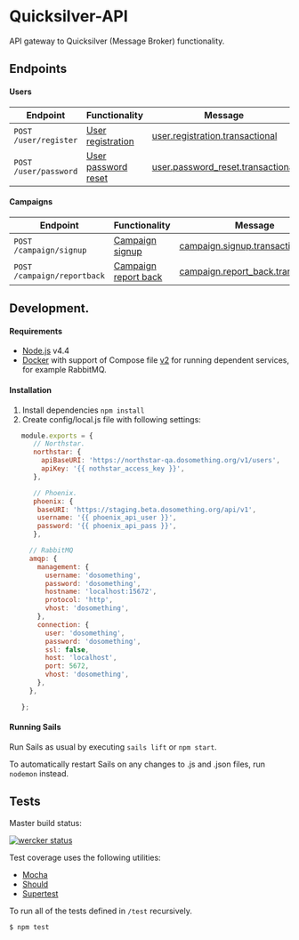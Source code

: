 # Quicksilver-API
API gateway to Quicksilver (Message Broker) functionality.

## Endpoints

#### Users

| Endpoint               | Functionality                                                              | Message                                                                                            |
| ---------------------- | -------------------------------------------------------------------------- | -------------------------------------------------------------------------------------------------- |
| `POST /user/register`  | [User registration](documentation/endpoints/user.md#user-registration)     | [user.registration.transactional](documentation/messages/user.registration.transactional.md)       |
| `POST /user/password`  | [User password reset](documentation/endpoints/user.md#user-password-reset) | [user.password_reset.transactional](documentation/messages/user.password_reset.transactional.md)   |


#### Campaigns

| Endpoint                    | Functionality                                                                    | Message                                                                                       |
| --------------------------- | -------------------------------------------------------------------------------- | --------------------------------------------------------------------------------------------- |
| `POST /campaign/signup`     | [Campaign signup](documentation/endpoints/campaign.md#campaign-signup)           | [campaign.signup.transactional](documentation/messages/campaign.signup.transactional.md)      |
| `POST /campaign/reportback` | [Campaign report back](documentation/endpoints/campaign.md#campaign-report-back) | [campaign.report_back.transactional](documentation/messages/campaign.signup.transactional.md) |

## Development.
#### Requirements
- [Node.js](https://nodejs.org/en/download/) v4.4
- [Docker](https://www.docker.com/products/overview) with support
  of Compose file [v2](https://docs.docker.com/compose/compose-file/#/versioning)
  for running dependent services, for example RabbitMQ.

#### Installation
1. Install dependencies `npm install`
2. Create config/local.js file with following settings:
   
```js
   module.exports = {
      // Northstar.
      northstar: {
        apiBaseURI: 'https://northstar-qa.dosomething.org/v1/users',
        apiKey: '{{ nothstar_access_key }}',
      },

      // Phoenix.
      phoenix: {
       baseURI: 'https://staging.beta.dosomething.org/api/v1',
       username: '{{ phoenix_api_user }}',
       password: '{{ phoenix_api_pass }}',
      },

     // RabbitMQ
     amqp: {
       management: {
         username: 'dosomething',
         password: 'dosomething',
         hostname: 'localhost:15672',
         protocol: 'http',
         vhost: 'dosomething',
       },
       connection: {
         user: 'dosomething',
         password: 'dosomething',
         ssl: false,
         host: 'localhost',
         port: 5672,
         vhost: 'dosomething',
       },
     },

   };
```

#### Running Sails

Run Sails as usual by executing `sails lift` or `npm start`.

To automatically restart Sails on any changes to .js and .json files, run
`nodemon` instead.



## Tests

Master build status:

[![wercker status](https://app.wercker.com/status/ee29a549f6d3b68e7b3cb101a7c9a943/s/master "wercker status")](https://app.wercker.com/project/bykey/ee29a549f6d3b68e7b3cb101a7c9a943)

Test coverage uses the following utilities:
- [Mocha](https://www.npmjs.com/package/mocha)
- [Should](https://www.npmjs.com/package/should)
- [Supertest](https://www.npmjs.com/package/supertest)

To run all of the tests defined in `/test` recursively.

```
$ npm test
```
